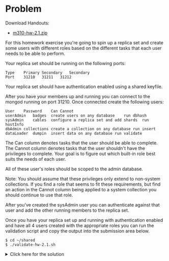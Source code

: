 # Problem
Download Handouts:
 - <a href="https://university.mongodb.com/static/MongoDB_2017_M310_April/handouts/m310-hw-2.1.ce0c4824ed46.zip">m310-hw-2.1.zip</a>

For this homework exercise you're going to spin up a replica set and create some users with different roles based on the different tasks that each user needs to be able to perform.

Your replica set should be running on the following ports:

    Type	Primary	Secondary	Secondary
    Port	31210	31211	31212

Your replica set should have authentication enabled using a shared keyfile.

After you have your members up and running you can connect to the mongod running on port 31210. Once connected create the following users:

    User	Password	Can	Cannot
    userAdmin	badges	create users on any database	run dbhash
    sysAdmin	cables	configure a replica set and add shards	run hostInfo
    dbAdmin	collections	create a collection on any database	run insert
    dataLoader	dumpin	insert data on any database	run validate

The Can column denotes tasks that the user should be able to complete. The Cannot column denotes tasks that the user shouldn't have the privileges to complete. Your goal is to figure out which built-in role best suits the needs of each user.

All of these user's roles should be scoped to the admin database.

Note: You should assume that these privileges only extend to non-system collections. If you find a role that seems to fit these requirements, but find an action in the Cannot column being applied to a system collection you should continue to use that role.

After you've created the sysAdmin user you can authenticate against that user and add the other running members to the replica set.

Once you have your replica set up and running with authentication enabled and have all 4 users created with the appropriate roles you can run the validation script and copy the output into the submission area below.

    $ cd ~/shared
    $ ./validate-hw-2.1.sh

<details>
  <summary>Click here for the solution</summary>
    <ul>
      <li>{"users":
 [
  {"user":"dataLoader","roles":[{"role":"readWriteAnyDatabase","db":"admin"}]},
  {"user":"dbAdmin","roles":[{"role":"dbAdminAnyDatabase","db":"admin"}]},
  {"user":"sysAdmin","roles":[{"role":"clusterManager","db":"admin"}]},
  {"user":"userAdmin","roles":[{"role":"userAdminAnyDatabase","db":"admin"}]}
 ],
 "numMembers":3
}</li>
	</ul>
</details>